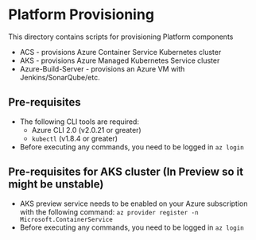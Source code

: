 # Platform Provisioning #

This directory contains scripts for provisioning Platform components

- ACS - provisions Azure Container Service Kubernetes cluster
- AKS - provisions Azure Managed Kubernetes Service cluster
- Azure-Build-Server - provisions an Azure VM with Jenkins/SonarQube/etc.

## Pre-requisites ##

- The following CLI tools are required:
  - Azure CLI 2.0 (v2.0.21 or greater)
  - `kubectl` (v1.8.4 or greater)
- Before executing any commands, you need to be logged in `az login`

## Pre-requisites for AKS cluster (In Preview so it might be unstable) ##

- AKS preview service needs to be enabled on your Azure subscription with the following command:
  `az provider register -n Microsoft.ContainerService`
- Before executing any commands, you need to be logged in `az login`
